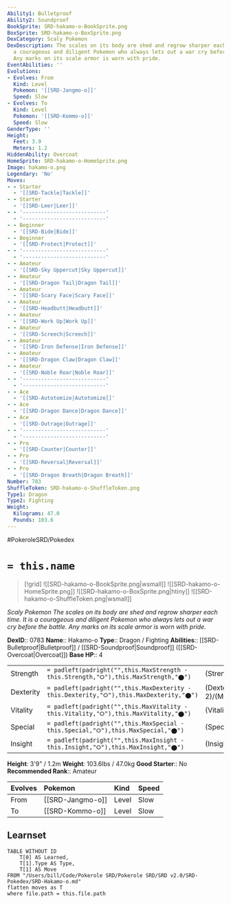```yaml
---
Ability1: Bulletproof
Ability2: Soundproof
BookSprite: SRD-hakamo-o-BookSprite.png
BoxSprite: SRD-hakamo-o-BoxSprite.png
DexCategory: Scaly Pokemon
DexDescription: The scales on its body are shed and regrow sharper each time. It is
  a courageous and diligent Pokemon who always lets out a war cry before the battle.
  Any marks on its scale armor is worn with pride.
EventAbilities: ''
Evolutions:
- Evolves: From
  Kind: Level
  Pokemon: '[[SRD-Jangmo-o]]'
  Speed: Slow
- Evolves: To
  Kind: Level
  Pokemon: '[[SRD-Kommo-o]]'
  Speed: Slow
GenderType: ''
Height:
  Feet: 3.9
  Meters: 1.2
HiddenAbility: Overcoat
HomeSprite: SRD-hakamo-o-HomeSprite.png
Image: hakamo-o.png
Legendary: 'No'
Moves:
- - Starter
  - '[[SRD-Tackle|Tackle]]'
- - Starter
  - '[[SRD-Leer|Leer]]'
- - '---------------------------'
  - '---------------------------'
- - Beginner
  - '[[SRD-Bide|Bide]]'
- - Beginner
  - '[[SRD-Protect|Protect]]'
- - '---------------------------'
  - '---------------------------'
- - Amateur
  - '[[SRD-Sky Uppercut|Sky Uppercut]]'
- - Amateur
  - '[[SRD-Dragon Tail|Dragon Tail]]'
- - Amateur
  - '[[SRD-Scary Face|Scary Face]]'
- - Amateur
  - '[[SRD-Headbutt|Headbutt]]'
- - Amateur
  - '[[SRD-Work Up|Work Up]]'
- - Amateur
  - '[[SRD-Screech|Screech]]'
- - Amateur
  - '[[SRD-Iron Defense|Iron Defense]]'
- - Amateur
  - '[[SRD-Dragon Claw|Dragon Claw]]'
- - Amateur
  - '[[SRD-Noble Roar|Noble Roar]]'
- - '---------------------------'
  - '---------------------------'
- - Ace
  - '[[SRD-Autotomize|Autotomize]]'
- - Ace
  - '[[SRD-Dragon Dance|Dragon Dance]]'
- - Ace
  - '[[SRD-Outrage|Outrage]]'
- - '---------------------------'
  - '---------------------------'
- - Pro
  - '[[SRD-Counter|Counter]]'
- - Pro
  - '[[SRD-Reversal|Reversal]]'
- - Pro
  - '[[SRD-Dragon Breath|Dragon Breath]]'
Number: 783
ShuffleToken: SRD-hakamo-o-ShuffleToken.png
Type1: Dragon
Type2: Fighting
Weight:
  Kilograms: 47.0
  Pounds: 103.6
---
```


#PokeroleSRD/Pokedex

# `= this.name`

> [!grid]
> ![[SRD-hakamo-o-BookSprite.png|wsmall]]
> ![[SRD-hakamo-o-HomeSprite.png]]
> ![[SRD-hakamo-o-BoxSprite.png|htiny]]
> ![[SRD-hakamo-o-ShuffleToken.png|wsmall]]


*Scaly Pokemon*
*The scales on its body are shed and regrow sharper each time. It is a courageous and diligent Pokemon who always lets out a war cry before the battle. Any marks on its scale armor is worn with pride.*

**DexID**:: 0783
**Name**:: Hakamo-o
**Type**:: Dragon / Fighting
**Abilities**:: [[SRD-Bulletproof|Bulletproof]] / [[SRD-Soundproof|Soundproof]] ([[SRD-Overcoat|Overcoat]])
**Base HP**:: 4

|           |                                                                                        |                                          |
| --------- | -------------------------------------------------------------------------------------- | ---------------------------------------- |
| Strength  | `= padleft(padright("",this.MaxStrength - this.Strength,"⭘"),this.MaxStrength,"⬤")`    | (Strength::2)/(MaxStrength::5)   |
| Dexterity | `= padleft(padright("",this.MaxDexterity - this.Dexterity,"⭘"),this.MaxDexterity,"⬤")` | (Dexterity:: 2)/(MaxDexterity::4) |
| Vitality  | `= padleft(padright("",this.MaxVitality - this.Vitality,"⭘"),this.MaxVitality,"⬤")`    | (Vitality::2)/(MaxVitality::5)   |
| Special   | `= padleft(padright("",this.MaxSpecial - this.Special,"⭘"),this.MaxSpecial,"⬤")`       | (Special::2)/(MaxSpecial::4)     |
| Insight   | `= padleft(padright("",this.MaxInsight - this.Insight,"⭘"),this.MaxInsight,"⬤")`       | (Insight::2)/(MaxInsight::5)     |

**Height**: 3'9" / 1.2m
**Weight**: 103.6lbs / 47.0kg
**Good Starter**:: No
**Recommended Rank**:: Amateur

| Evolves   | Pokemon          | Kind   | Speed   |
|:----------|:-----------------|:-------|:--------|
| From      | [[SRD-Jangmo-o]] | Level  | Slow    |
| To        | [[SRD-Kommo-o]]  | Level  | Slow    |

## Learnset

```dataview
TABLE WITHOUT ID
    T[0] AS Learned,
    T[1].Type AS Type,
    T[1] AS Move
FROM "/Users/bill/Code/Pokerole SRD/Pokerole SRD/SRD v2.0/SRD-Pokedex/SRD-Hakamo-o.md"
flatten moves as T
where file.path = this.file.path
```
